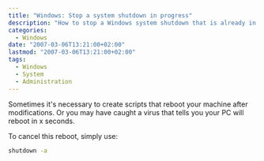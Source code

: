 ```yaml
---
title: "Windows: Stop a system shutdown in progress"
description: "How to stop a Windows system shutdown that is already in progress using a simple command"
categories:
  - Windows
date: "2007-03-06T13:21:00+02:00"
lastmod: "2007-03-06T13:21:00+02:00"
tags:
  - Windows
  - System
  - Administration
---
```


Sometimes it's necessary to create scripts that reboot your machine after modifications. Or you may have caught a virus that tells you your PC will reboot in x seconds.

To cancel this reboot, simply use:

```bash
shutdown -a
```
